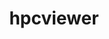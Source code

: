 ---
title: "hpcviewer"
layout: cache
categories: [package, develop-2023-06-04]
meta: {"versions": ["2023.04"], "compilers": ["gcc@=11.1.0"], "oss": ["ubuntu20.04"], "platforms": ["linux"], "targets": ["ppc64le", "x86_64_v3"], "stacks": ["e4s", "e4s-power", "root"], "num_specs": 2, "num_specs_by_stack": {"e4s-power": 1, "root": 2, "e4s": 1}}
spec_details: [{"hash": "hxp5gbnexvf6uqu5e3vhhcadugxxeehq", "compiler": "gcc@=11.1.0", "versions": ["2023.04"], "os": "ubuntu20.04", "platform": "linux", "target": "ppc64le", "variants": ["build_system=generic"], "stacks": ["e4s-power", "root"], "size": "-", "tarball": "https://binaries.spack.io/releases/develop-2023-06-04/build_cache/linux-ubuntu20.04-ppc64le/gcc-11.1.0/hpcviewer-2023.04/linux-ubuntu20.04-ppc64le-gcc-11.1.0-hpcviewer-2023.04-hxp5gbnexvf6uqu5e3vhhcadugxxeehq.spack"}, {"hash": "hcqb5pilf3e55md5nu2yf4knigc6pxsu", "compiler": "gcc@=11.1.0", "versions": ["2023.04"], "os": "ubuntu20.04", "platform": "linux", "target": "x86_64_v3", "variants": ["build_system=generic"], "stacks": ["root", "e4s"], "size": "-", "tarball": "https://binaries.spack.io/releases/develop-2023-06-04/build_cache/linux-ubuntu20.04-x86_64_v3/gcc-11.1.0/hpcviewer-2023.04/linux-ubuntu20.04-x86_64_v3-gcc-11.1.0-hpcviewer-2023.04-hcqb5pilf3e55md5nu2yf4knigc6pxsu.spack"}]
---